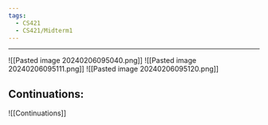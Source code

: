 ```yaml
---
tags:
  - CS421
  - CS421/Midterm1
---
```

----
![[Pasted image 20240206095040.png]]
![[Pasted image 20240206095111.png]]
![[Pasted image 20240206095120.png]]

## Continuations:
![[Continuations]]